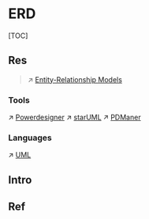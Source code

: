 # ERD

[TOC]



## Res
> ↗ [Entity-Relationship Models](../../🔑%20CS_Core/🍕%20Database%20System/⚜️%20Database%20System%20Design/DBMS%20Design/Logical%20Database%20Design%20(Data%20Modeling)/Object-Based%20Data%20Models/Entity-Relationship%20Models.md)


### Tools
↗ [Powerdesigner](../CASE%20Tools/Upper%20CASE%20Tools/Design%20&%20Visualization/Powerdesigner.md)
↗ [starUML](../CASE%20Tools/Upper%20CASE%20Tools/Design%20&%20Visualization/starUML.md)
↗ [PDManer](../CASE%20Tools/Upper%20CASE%20Tools/Design%20&%20Visualization/PDManer.md)


### Languages
↗ [UML](UML.md)


## Intro


## Ref

